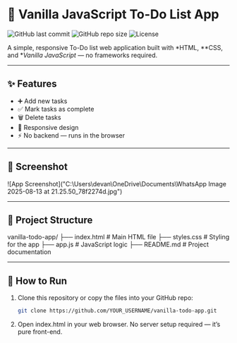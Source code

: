 # 📝 Vanilla JavaScript To-Do List App

![GitHub last commit](https://img.shields.io/github/last-commit/YOUR_USERNAME/vanilla-todo-app)
![GitHub repo size](https://img.shields.io/github/repo-size/YOUR_USERNAME/vanilla-todo-app)
![License](https://img.shields.io/badge/license-MIT-blue)

A simple, responsive To-Do list web application built with *HTML, **CSS, and **Vanilla JavaScript* — no frameworks required.

---

## ✨ Features
- ➕ Add new tasks
- ✅ Mark tasks as complete
- 🗑 Delete tasks
- 📱 Responsive design
- ⚡ No backend — runs in the browser

---

## 📸 Screenshot
> 
![App Screenshot]("C:\Users\devan\OneDrive\Documents\WhatsApp Image 2025-08-13 at 21.25.50_78f2274d.jpg")

---

## 📂 Project Structure
vanilla-todo-app/
├── index.html # Main HTML file
├── styles.css # Styling for the app
├── app.js # JavaScript logic
├── README.md # Project documentation

---

## 🚀 How to Run
1. Clone this repository or copy the files into your GitHub repo:
   ```bash
   git clone https://github.com/YOUR_USERNAME/vanilla-todo-app.git
2. Open index.html in your web browser.
   No server setup required — it’s pure front-end.
   
